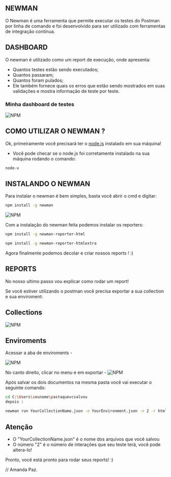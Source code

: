 ## NEWMAN

O Newman é uma ferramenta que permite executar os testes do Postman por linha de comando e foi desenvolvido para ser utilizado com ferramentas de integração contínua.

## DASHBOARD

O newman é utilizado como um report de execução, onde apresenta: 

 - Quantos testes estão sendo executados; 
 - Quantos passaram; 
 - Quantos foram pulados; 
 - Ele também fornece quais os erros que estão sendo mostrados em suas validações e mostra informação de teste por teste.


### Minha dashboard de testes 
![NPM](https://cdn.discordapp.com/attachments/969607335901298801/1016012861509750824/NovoReport.png)


 ## COMO UTILIZAR O NEWMAN ?

Ok, primeiramente você precisará ter o [node.js](https://nodejs.org/en/) instalado em sua máquina!

 - Você pode checar se o node.js foi corretamente instalado na sua máquina rodando o comando:
```bash
node-v
```

## INSTALANDO O NEWMAN

Para instalar o newman é bem simples, basta você abrir o cmd e digitar:

```bash
npm install -g newman
```


![NPM](https://cdn.discordapp.com/attachments/969607335901298801/1015831984511143967/instalando_o_newman.png)



Com a instalação do newman feita podemos instalar os reporters: 
```bash
npm install -g newman-reporter-html
```
```bash
npm install -g newman-reporter-htmlextra
```
Agora finalmente podemos decolar e criar nossos reports ! :)

## REPORTS

No nosso ultimo passo vou explicar como rodar um report!

Se você estiver utilizando o postman você precisa exportar a sua collection e sua enviroment: 

## Collections
![NPM](https://cdn.discordapp.com/attachments/969607335901298801/1015833822375456881/exportcollect.png)
## Enviroments 
Acessar a aba de enviroments -

![NPM](https://cdn.discordapp.com/attachments/969607335901298801/1015833831552598136/exportenv.png)

No canto direito, clicar no menu e em exportar - 
![NPM](https://cdn.discordapp.com/attachments/969607335901298801/1015833839282700398/exportenv2.png)


Após salvar os dois documentos na mesma pasta você vai executar o  seguinte comando:
```bash
cd C:\Users\seunome\pastaquevcsalvou
depois :

newman run YourCollectionName.json -e YourEnvironment.json -n 2 -r htmlextra
```
## Atenção
- O "YourCollectionName.json" é o nome dos arquivos que você salvou 
- O número "2" é o número de interações que seu teste terá, você pode altera-lo!

Pronto, você está pronto para rodar seus reports! :)



// Amanda Paz.





